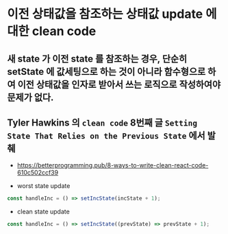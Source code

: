 # 이전 상태값을 참조하는 상태값 update 에 대한 clean code

## 새 state 가 이전 state 를 참조하는 경우, 단순히 setState 에 값세팅으로 하는 것이 아니라 함수형으로 하여 이전 상태값을 인자로 받아서 쓰는 로직으로 작성하여야 문제가 없다.

## Tyler Hawkins 의 `clean code` 8번째 글 `Setting State That Relies on the Previous State` 에서 발췌

- <https://betterprogramming.pub/8-ways-to-write-clean-react-code-610c502ccf39>

- worst state update

```js
const handleInc = () => setIncState(incState + 1);
```

- clean state update

```js
const handleInc = () => setIncState((prevState) => prevState + 1);
```
